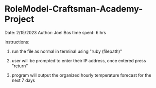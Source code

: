 # RoleModel-Craftsman-Academy-Project

Date:     2/15/2023
Author:   Joel Bos
time spent: 6 hrs

instructions:
1. run the file as normal in terminal using "ruby (filepath)"

2. user will be prompted to enter their IP address, once entered press "return"

3. program will output the organized hourly temperature forecast for the next 7 days
